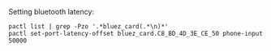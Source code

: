 Setting bluetooth latency:

```shell
pactl list | grep -Pzo '.*bluez_card(.*\n)*'
pactl set-port-latency-offset bluez_card.C8_BD_4D_3E_CE_50 phone-input 50000
```